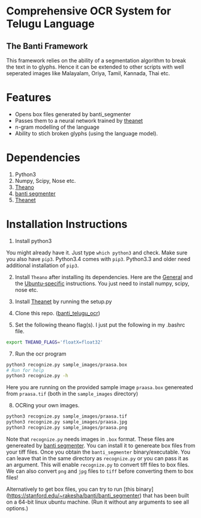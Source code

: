 # Comprehensive OCR System for Telugu Language
## The Banti Framework

This framework relies on the ability of a segmentation algorithm to break the
text in to glyphs. Hence it can be extended to other scripts with well 
seperated images like Malayalam, Oriya, Tamil, Kannada, Thai etc.

# Features
+ Opens box files generated by banti_segmenter
+ Passes them to a neural network trained by [theanet](https://github.com/rakeshvar/theanet)
+ n-gram modelling of the language
+ Ability to stich broken glyphs (using the language model).

# Dependencies
1. Python3
1. Numpy, Scipy, Nose etc.
1. [Theano](https://github.com/Theano/Theano)
1. [banti segmenter](https://github.com/TeluguOCR/banti_segmenter)
1. [Theanet](https://github.com/rakeshvar/theanet)

# Installation Instructions

1. Install python3

  You might already have it. Just type ```which python3``` and  check. Make sure you also have ```pip3```. Python3.4 comes with ```pip3```. Python3.3 and older need additional installation of ```pip3```.

2. Install ```Theano``` after installing its dependencies. Here are the [General](http://deeplearning.net/software/theano/install.html) and  the 
[Ubuntu-specific](http://deeplearning.net/software/theano/install_ubuntu.html#install-ubuntu) instructions. You just need to install numpy, scipy, nose etc.

3. Install [Theanet](https://github.com/rakeshvar/theanet) by running the setup.py

4. Clone this repo. ([banti_telugu_ocr](https://github.com/TeluguOCR/banti_telugu_ocr))

5. Set the following theano flag(s). I just put the following in my .bashrc file.
  ```sh
  export THEANO_FLAGS='floatX=float32'
  ```
7. Run the ocr program 
  ```sh
  python3 recognize.py sample_images/praasa.box 
  # Run for help
  python3 recognize.py -h
  ```
  Here you are running on the provided sample image ```praasa.box``` genereated from ```praasa.tif``` (both in the ```sample_images``` directory)

8. OCRing your own images.
  ```sh
  python3 recognize.py sample_images/praasa.tif
  python3 recognize.py sample_images/praasa.jpg
  python3 recognize.py sample_images/praasa.png
  ```

  Note that `recognize.py` needs images in `.box` format. These 
  files are genereated by [banti segmenter](https://github.com/TeluguOCR/banti_segmenter). 
  You can install it to genereate box files from your tiff files. Once you 
  obtain the `banti_segmenter` binary/executable. You can leave that in the 
  same directory as `recognize.py` or you can pass it as an argument.
  This will enable `recognize.py` to convert tiff files to box files. We can 
  also convert `png` and `jpg` files to `tiff` before converting them to box 
  files!
  
  Alternatively to get box files, you can try to run [this binary]
  (https://stanford.edu/~rakesha/banti/banti_segmenter) that has been built on a 64-bit linux ubuntu machine. (Run it without any arguments to see all options.) 

